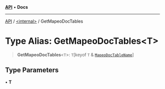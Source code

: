 [**API**](../../README.md) • **Docs**

***

[API](../../README.md) / [\<internal\>](../README.md) / GetMapeoDocTables

# Type Alias: GetMapeoDocTables\<T\>

> **GetMapeoDocTables**\<`T`\>: `T`\[keyof `T` & [`MapeoDocTableName`](MapeoDocTableName.md)\]

## Type Parameters

• **T**
